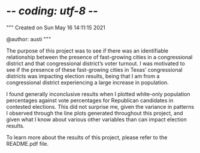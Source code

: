 # -*- coding: utf-8 -*-
"""
Created on Sun May 16 14:11:15 2021

@author: austi
"""

The purpose of this project was to see if there was an identifiable 
relationship between the presence of fast-growing cities in a congressional 
district and that congressional district’s voter turnout. I was motivated to 
see if the presence of these fast-growing cities in Texas’ congressional 
districts was impacting election results, being that I am from a congressional 
district experiencing a large increase in population.

I found generally inconclusive results when I plotted white-only population 
percentages against vote percentages for Republican candidates in contested 
elections. This did not surprise me, given the variance in patterns I 
observed through the line plots generated throughout this project, and given 
what I know about various other variables than can impact election results.

To learn more about the results of this project, please refer to the 
README.pdf file.